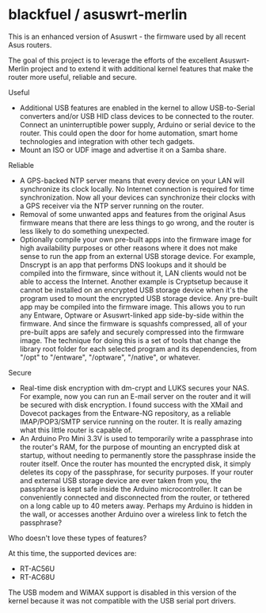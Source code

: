 blackfuel / asuswrt-merlin
==========================

This is an enhanced version of Asuswrt - the firmware used by all recent Asus routers.

The goal of this project is to leverage the efforts of the excellent Asuswrt-Merlin project and to extend it with additional kernel features that make the router more useful, reliable and secure.

Useful
- Additional USB features are enabled in the kernel to allow USB-to-Serial converters and/or USB HID class devices to be connected to the router.  Connect an uninterruptible power supply, Arduino or serial device to the router.  This could open the door for home automation, smart home technologies and integration with other tech gadgets.
- Mount an ISO or UDF image and advertise it on a Samba share.

Reliable
- A GPS-backed NTP server means that every device on your LAN will synchronize its clock locally.  No Internet connection is required for time synchronization.  Now all your devices can synchronize their clocks with a GPS receiver via the NTP server running on the router.
- Removal of some unwanted apps and features from the original Asus firmware means that there are less things to go wrong, and the router is less likely to do something unexpected.
- Optionally compile your own pre-built apps into the firmware image for high availability purposes or other reasons where it does not make sense to run the app from an external USB storage device.  For example, Dnscrypt is an app that performs DNS lookups and it should be compiled into the firmware, since without it, LAN clients would not be able to access the Internet.  Another example is Cryptsetup because it cannot be installed on an encrypted USB storage device when it's the program used to mount the encrypted USB storage device.  Any pre-built app may be compiled into the firmware image.  This allows you to run any Entware, Optware or Asuswrt-linked app side-by-side within the firmware. And since the firmware is squashfs compressed, all of your pre-built apps are safely and securely compressed into the firmware image.  The technique for doing this is a set of tools that change the library root folder for each selected program and its dependencies, from "/opt" to "/entware", "/optware", "/native", 
or whatever.

Secure
- Real-time disk encryption with dm-crypt and LUKS secures your NAS.  For example, now you can run an E-mail server on the router and it will be secured with disk encryption.  I found success with the XMail and Dovecot packages from the Entware-NG repository, as a reliable IMAP/POP3/SMTP service running on the router.  It is really amazing what this little router is capable of.
- An Arduino Pro Mini 3.3V is used to temporarily write a passphrase into the router's RAM, for the purpose of mounting an encrypted disk at startup, without needing to permanently store the passphrase inside the router itself.  Once the router has mounted the encrypted disk, it simply deletes its copy of the passphrase, for security purposes.  If your router and external USB storage device are ever taken from you, the passphrase is kept safe inside the Arduino microcontroller.  It can be conveniently connected and disconnected from the router, or tethered on a long cable up to 40 meters away.  Perhaps my Arduino is hidden in the wall, or accesses another Arduino over a wireless link to fetch the passphrase? 

Who doesn't love these types of features?

At this time, the supported devices are:

- RT-AC56U
- RT-AC68U

The USB modem and WiMAX support is disabled in this version of the kernel because it was not compatible with the USB serial port drivers.

